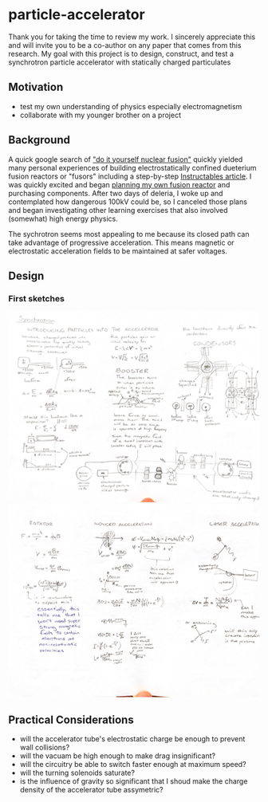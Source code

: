 # particle-accelerator

Thank you for taking the time to review my work. I sincerely appreciate this and will invite you to be a co-author on any paper that comes from this research. My goal with this project is to design, construct, and test a synchrotron particle accelerator with statically charged particulates

## Motivation

- test my own understanding of physics especially electromagnetism
- collaborate with my younger brother on a project

## Background

A quick google search of ["do it yourself nuclear fusion"](https://www.google.com/search?q=do+it+yourself+nuclear+reactor&oq=do+it+yourself+nuclear) quickly yielded many personal experiences of building electrostatically confined dueterium fusion reactors or "fusors" including a step-by-step [Instructables article](https://www.instructables.com/id/Build-A-Fusion-Reactor/). I was quickly excited and began [planning my own fusion reactor](fusor.md) and purchasing components. After two days of deleria, I woke up and contemplated how dangerous 100kV could be, so I canceled those plans and began investigating other learning exercises that also involved (somewhat) high energy physics.

The sychrotron seems most appealing to me because its closed path can take advantage of progressive acceleration. This means magnetic or electrostatic acceleration fields to be maintained at safer voltages.

## Design

### First sketches

![front page](img/001.jpg)
![back page](img/002.jpg)

## Practical Considerations

- will the accelerator tube's electrostatic charge be enough to prevent wall collisions?
- will the vacuam be high enough to make drag insignificant?
- will the circuitry be able to switch faster enough at maximum speed?
- will the turning solenoids saturate?
- is the influence of gravity so significant that I shoud make the charge density of the accelerator tube assymetric?
